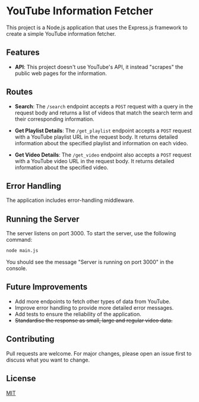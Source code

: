 # YouTube Information Fetcher

This project is a Node.js application that uses the Express.js framework to create a simple YouTube information fetcher. 

## Features
- **API**: This project doesn't use YouTube's API, it instead "scrapes" the public web pages for the information.

## Routes

- **Search**: The `/search` endpoint accepts a `POST` request with a query in the request body and returns a list of videos that match the search term and their corresponding information.

- **Get Playlist Details**: The `/get_playlist` endpoint accepts a `POST` request with a YouTube playlist URL in the request body. It returns detailed information about the specified playlist and information on each video.

- **Get Video Details**: The `/get_video` endpoint also accepts a `POST` request with a YouTube video URL in the request body. It returns detailed information about the specified video.

## Error Handling

The application includes error-handling middleware.

## Running the Server

The server listens on port 3000. To start the server, use the following command:

```bash
node main.js
```
You should see the message "Server is running on port 3000" in the console.

## Future Improvements

- Add more endpoints to fetch other types of data from YouTube.
- Improve error handling to provide more detailed error messages.
- Add tests to ensure the reliability of the application.
- ~~Standardise the response as small, large and regular video data.~~

## Contributing

Pull requests are welcome. For major changes, please open an issue first to discuss what you want to change.

## License

[MIT](https://choosealicense.com/licenses/mit/)
